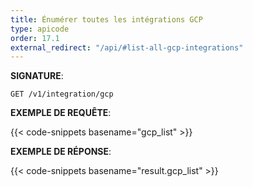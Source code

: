 ```yaml
---
title: Énumérer toutes les intégrations GCP
type: apicode
order: 17.1
external_redirect: "/api/#list-all-gcp-integrations"
---
```


**SIGNATURE**:

`GET /v1/integration/gcp`

**EXEMPLE DE REQUÊTE**:

{{< code-snippets basename="gcp_list" >}}

**EXEMPLE DE RÉPONSE**:

{{< code-snippets basename="result.gcp_list" >}}
